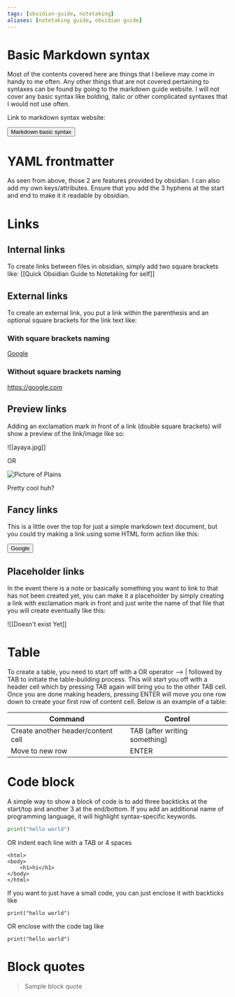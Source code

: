 ```yaml
---
tags: [obsidian-guide, notetaking]
aliases: [notetaking guide, obsidian guide]
---
```


# Basic Markdown syntax

Most of the contents covered here are things that I believe may come in handy to me often. Any other things that are not covered pertaining to syntaxes can be found by going to the markdown guide website. I will not cover any basic syntax like bolding, italic or other complicated syntaxes that I would not use often. 

Link to markdown syntax website: <form action="https://www.markdownguide.org/basic-syntax/#code-1"><input type="submit" value="Markdown basic syntax"></form>

# YAML frontmatter

As seen from above, those 2 are features provided by obsidian. I can also add my own keys/attributes. Ensure that you add the 3 hyphens at the start and end to make it it readable by obsidian.

# Links

## Internal links

To create links between files in obsidian, simply add two square brackets like: 
[[Quick Obsidian Guide to Notetaking for self]]

## External links

To create an external link, you put a link within the parenthesis and an optional square brackets for the link text like:

### With square brackets naming

[Google](https://google.com)

### Without square brackets naming

https://google.com

## Preview links

Adding an exclamation mark in front of a link (double square brackets) will show a preview of the link/image like so:

![[ayaya.jpg]]

OR

![Picture of Plains](https://mdg.imgix.net/assets/images/shiprock.jpg?auto=format&fit=clip&q=40&w=1080)

Pretty cool huh?

## Fancy links

This is a little over the top for just a simple markdown text document, but you could try making a link using some HTML form action like this:

<form action="https://google.com">
	<input type="submit" value="Google" />
</form>

## Placeholder links

In the event there is a note or basically something you want to link to that has not been created yet, you can make it a placeholder by simply creating a link with exclamation mark in front and just write the name of that file that you will create eventually like this:

![[Doesn't exist Yet]]

# Table

To create a table, you need to start off with a OR operator --> |  followed by TAB to initiate the table-building process. This will start you off with a header cell which by pressing TAB again will bring you to the other TAB cell. Once you are done making headers, pressing ENTER will move you one row down to create your first row of content cell. Below is an example of a table: 

| Command                            | Control                       |
| ---------------------------------- | ----------------------------- |
| Create another header/content cell | TAB (after writing something) |
| Move to new row                    | ENTER                              |

# Code block

A simple way to show a block of code is to add three backticks at the start/top and another 3 at the end/bottom. If you add an additional name of programming language, it will highlight syntax-specific keywords.

``` python
print("hello world")
```

OR indent each line with a TAB or 4 spaces

	<html>
	<body>
		<h1>hi</h1>
	</body>	
	</html>

If you want to just have a small code, you can just enclose it with backticks like 

``print("hello world")`` 

OR enclose with the code tag like

<code>print("hello world")</code>



# Block quotes

> Sample block quote

